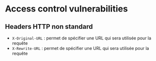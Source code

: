 # Access control vulnerabilities

## Headers HTTP non standard

- `X-Original-URL` : permet de spécifier une URL qui sera utilisée pour la requête
- `X-Rewrite-URL` : permet de spécifier une URL qui sera utilisée pour la requête